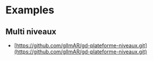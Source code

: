 # Examples

## Multi niveaux

* [https://github.com/gllmAR/gd-plateforme-niveaux.git](https://github.com/gllmAR/gd-plateforme-niveaux.git)


